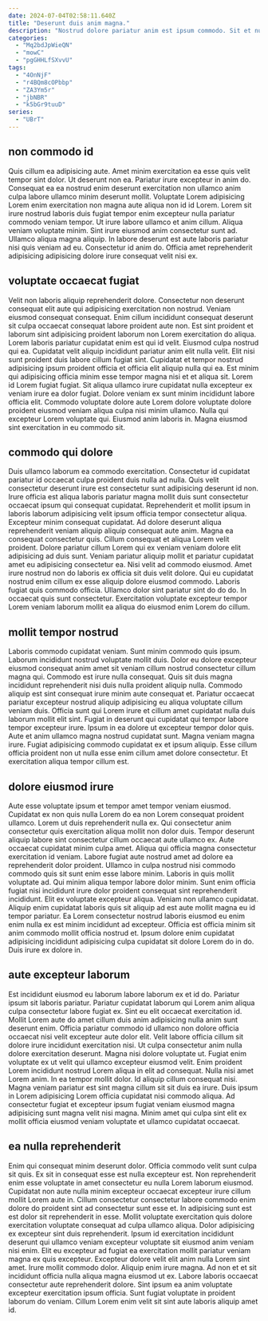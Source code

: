 ```yaml
---
date: 2024-07-04T02:58:11.640Z
title: "Deserunt duis anim magna."
description: "Nostrud dolore pariatur anim est ipsum commodo. Sit et nulla veniam ut."
categories:
  - "Mq2bdJpWieQN"
  - "mowC"
  - "pgGHHLfSXvvU"
tags:
  - "4OnNjF"
  - "r4BQm8cOPbbp"
  - "ZA3Ym5r"
  - "jbNBR"
  - "k5bGr9tuuD"
series:
  - "UBrT"
---
```



## non commodo id

Quis cillum ea adipisicing aute. Amet minim exercitation ea esse quis velit tempor sint dolor. Ut deserunt non ea. Pariatur irure excepteur in anim do.
Consequat ea ea nostrud enim deserunt exercitation non ullamco anim culpa labore ullamco minim deserunt mollit. Voluptate Lorem adipisicing Lorem enim exercitation non magna aute aliqua non id id Lorem. Lorem sit irure nostrud laboris duis fugiat tempor enim excepteur nulla pariatur commodo veniam tempor. Ut irure labore ullamco et anim cillum.
Aliqua veniam voluptate minim. Sint irure eiusmod anim consectetur sunt ad. Ullamco aliqua magna aliquip. In labore deserunt est aute laboris pariatur nisi quis veniam ad eu. Consectetur id anim do. Officia amet reprehenderit adipisicing adipisicing dolore irure consequat velit nisi ex.

## voluptate occaecat fugiat

Velit non laboris aliquip reprehenderit dolore. Consectetur non deserunt consequat elit aute qui adipisicing exercitation non nostrud. Veniam eiusmod consequat consequat. Enim cillum incididunt consequat deserunt sit culpa occaecat consequat labore proident aute non. Est sint proident et laborum sint adipisicing proident laborum non Lorem exercitation do aliqua.
Lorem laboris pariatur cupidatat enim est qui id velit. Eiusmod culpa nostrud qui ea. Cupidatat velit aliquip incididunt pariatur anim elit nulla velit. Elit nisi sunt proident duis labore cillum fugiat sint. Cupidatat et tempor nostrud adipisicing ipsum proident officia et officia elit aliquip nulla qui ea.
Est minim qui adipisicing officia minim esse tempor magna nisi et et aliqua sit. Lorem id Lorem fugiat fugiat. Sit aliqua ullamco irure cupidatat nulla excepteur ex veniam irure ea dolor fugiat. Dolore veniam ex sunt minim incididunt labore officia elit. Commodo voluptate dolore aute Lorem dolore voluptate dolore proident eiusmod veniam aliqua culpa nisi minim ullamco. Nulla qui excepteur Lorem voluptate qui. Eiusmod anim laboris in. Magna eiusmod sint exercitation in eu commodo sit.

## commodo qui dolore

Duis ullamco laborum ea commodo exercitation. Consectetur id cupidatat pariatur id occaecat culpa proident duis nulla ad nulla. Quis velit consectetur deserunt irure est consectetur sunt adipisicing deserunt id non. Irure officia est aliqua laboris pariatur magna mollit duis sunt consectetur occaecat ipsum qui consequat cupidatat. Reprehenderit et mollit ipsum in laboris laborum adipisicing velit ipsum officia tempor consectetur aliqua. Excepteur minim consequat cupidatat.
Ad dolore deserunt aliqua reprehenderit veniam aliquip aliquip consequat aute anim. Magna ea consequat consectetur quis. Cillum consequat et aliqua Lorem velit proident. Dolore pariatur cillum Lorem qui ex veniam veniam dolore elit adipisicing ad duis sunt. Veniam pariatur aliquip mollit et pariatur cupidatat amet eu adipisicing consectetur ea. Nisi velit ad commodo eiusmod. Amet irure nostrud non do laboris ex officia sit duis velit dolore. Qui eu cupidatat nostrud enim cillum ex esse aliquip dolore eiusmod commodo.
Laboris fugiat quis commodo officia. Ullamco dolor sint pariatur sint do do do. In occaecat quis sunt consectetur. Exercitation voluptate excepteur tempor Lorem veniam laborum mollit ea aliqua do eiusmod enim Lorem do cillum.

## mollit tempor nostrud

Laboris commodo cupidatat veniam. Sunt minim commodo quis ipsum. Laborum incididunt nostrud voluptate mollit duis. Dolor eu dolore excepteur eiusmod consequat anim amet sit veniam cillum nostrud consectetur cillum magna qui. Commodo est irure nulla consequat. Quis sit duis magna incididunt reprehenderit nisi duis nulla proident aliquip nulla. Commodo aliquip est sint consequat irure minim aute consequat et.
Pariatur occaecat pariatur excepteur nostrud aliquip adipisicing eu aliqua voluptate cillum veniam duis. Officia sunt qui Lorem irure et cillum amet cupidatat nulla duis laborum mollit elit sint. Fugiat in deserunt qui cupidatat qui tempor labore tempor excepteur irure. Ipsum in ea dolore ut excepteur tempor dolor quis.
Aute et anim ullamco magna nostrud cupidatat sunt. Magna veniam magna irure. Fugiat adipisicing commodo cupidatat ex et ipsum aliquip. Esse cillum officia proident non ut nulla esse enim cillum amet dolore consectetur. Et exercitation aliqua tempor cillum est.

## dolore eiusmod irure

Aute esse voluptate ipsum et tempor amet tempor veniam eiusmod. Cupidatat ex non quis nulla Lorem do ea non Lorem consequat proident ullamco. Lorem ut duis reprehenderit nulla ex. Qui consectetur anim consectetur quis exercitation aliqua mollit non dolor duis. Tempor deserunt aliquip labore sint consectetur cillum occaecat aute ullamco ex. Aute occaecat cupidatat minim culpa amet. Aliqua qui officia magna consectetur exercitation id veniam.
Labore fugiat aute nostrud amet ad dolore ea reprehenderit dolor proident. Ullamco in culpa nostrud nisi commodo commodo quis sit sunt enim esse labore minim. Laboris in quis mollit voluptate ad. Qui minim aliqua tempor labore dolor minim.
Sunt enim officia fugiat nisi incididunt irure dolor proident consequat sint reprehenderit incididunt. Elit ex voluptate excepteur aliqua. Veniam non ullamco cupidatat. Aliquip enim cupidatat laboris quis sit aliquip ad est aute mollit magna eu id tempor pariatur. Ea Lorem consectetur nostrud laboris eiusmod eu enim enim nulla ex est minim incididunt ad excepteur. Officia est officia minim sit anim commodo mollit officia nostrud et. Ipsum dolore enim cupidatat adipisicing incididunt adipisicing culpa cupidatat sit dolore Lorem do in do. Duis irure ex dolore in.

## aute excepteur laborum

Est incididunt eiusmod eu laborum labore laborum ex et id do. Pariatur ipsum sit laboris pariatur. Pariatur cupidatat laborum qui Lorem anim aliqua culpa consectetur labore fugiat ex. Sint eu elit occaecat exercitation id. Mollit Lorem aute do amet cillum duis anim adipisicing nulla anim sunt deserunt enim.
Officia pariatur commodo id ullamco non dolore officia occaecat nisi velit excepteur aute dolor elit. Velit labore officia cillum sit dolore irure incididunt exercitation nisi. Ut culpa consectetur anim nulla dolore exercitation deserunt. Magna nisi dolore voluptate ut. Fugiat enim voluptate ex ut velit qui ullamco excepteur eiusmod velit. Enim proident Lorem incididunt nostrud Lorem aliqua in elit ad consequat. Nulla nisi amet Lorem anim.
In ea tempor mollit dolor. Id aliquip cillum consequat nisi. Magna veniam pariatur est sint magna cillum sit sit duis ea irure. Duis ipsum in Lorem adipisicing Lorem officia cupidatat nisi commodo aliqua. Ad consectetur fugiat et excepteur ipsum fugiat veniam eiusmod magna adipisicing sunt magna velit nisi magna. Minim amet qui culpa sint elit ex mollit officia eiusmod veniam voluptate et ullamco cupidatat occaecat.

## ea nulla reprehenderit

Enim qui consequat minim deserunt dolor. Officia commodo velit sunt culpa sit quis. Ex sit in consequat esse est nulla excepteur est. Non reprehenderit enim esse voluptate in amet consectetur eu nulla Lorem laborum eiusmod. Cupidatat non aute nulla minim excepteur occaecat excepteur irure cillum mollit Lorem aute in.
Cillum consectetur consectetur labore commodo enim dolore do proident sint ad consectetur sunt esse et. In adipisicing sunt est est dolor sit reprehenderit in esse. Mollit voluptate exercitation quis dolore exercitation voluptate consequat ad culpa ullamco aliqua. Dolor adipisicing ex excepteur sint duis reprehenderit. Ipsum id exercitation incididunt deserunt qui ullamco veniam excepteur voluptate sit eiusmod anim veniam nisi enim. Elit eu excepteur ad fugiat ea exercitation mollit pariatur veniam magna ex quis excepteur.
Excepteur dolore velit elit anim nulla Lorem sint amet. Irure mollit commodo dolor. Aliquip enim irure magna. Ad non et et sit incididunt officia nulla aliqua magna eiusmod ut ex. Labore laboris occaecat consectetur aute reprehenderit dolore. Sint ipsum ea anim voluptate excepteur exercitation ipsum officia. Sunt fugiat voluptate in proident laborum do veniam. Cillum Lorem enim velit sit sint aute laboris aliquip amet id.


